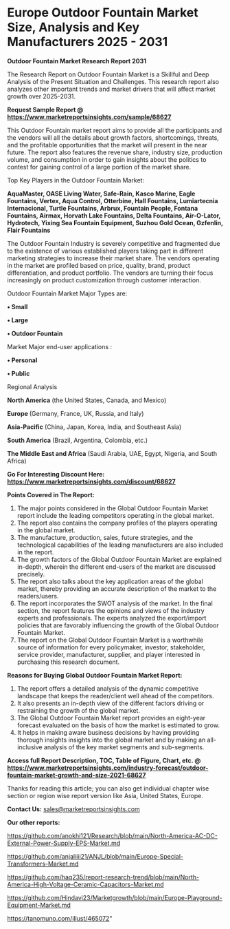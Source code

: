 # Europe Outdoor Fountain Market Size, Analysis and Key Manufacturers 2025 - 2031

<strong>Outdoor Fountain Market Research Report 2031</strong>

The Research Report on Outdoor Fountain Market is a Skillful and Deep Analysis of the Present Situation and Challenges. This research report also analyzes other important trends and market drivers that will affect market growth over 2025-2031.

<strong>Request Sample Report @ <a href=https://www.marketreportsinsights.com/sample/68627>https://www.marketreportsinsights.com/sample/68627</a></strong>

This Outdoor Fountain market report aims to provide all the participants and the vendors will all the details about growth factors, shortcomings, threats, and the profitable opportunities that the market will present in the near future. The report also features the revenue share, industry size, production volume, and consumption in order to gain insights about the politics to contest for gaining control of a large portion of the market share.

Top Key Players in the Outdoor Fountain Market:

<strong>AquaMaster, OASE Living Water, Safe-Rain, Kasco Marine, Eagle Fountains, Vertex, Aqua Control, Otterbine, Hall Fountains, Lumiartecnia Internacional, Turtle Fountains, Arbrux, Fountain People, Fontana Fountains, Airmax, Horvath Lake Fountains, Delta Fountains, Air-O-Lator, Hydrotech, Yixing Sea Fountain Equipment, Suzhou Gold Ocean, Gzfenlin, Flair Fountains</strong>

The Outdoor Fountain Industry is severely competitive and fragmented due to the existence of various established players taking part in different marketing strategies to increase their market share. The vendors operating in the market are profiled based on price, quality, brand, product differentiation, and product portfolio. The vendors are turning their focus increasingly on product customization through customer interaction.

Outdoor Fountain Market Major Types are:

<strong>• Small

• Large

• Outdoor Fountain</strong>

Market Major end-user applications :

<strong>• Personal

• Public</strong>

Regional Analysis

</u><strong><b>North America</b></strong> (the United States, Canada, and Mexico)

<strong><b>Europe </b></strong>(Germany, France, UK, Russia, and Italy)

<strong><b>Asia-Pacific</b></strong> (China, Japan, Korea, India, and Southeast Asia)

<strong><b>South America</b></strong> (Brazil, Argentina, Colombia, etc.)

<strong><b>The Middle East and Africa</b></strong> (Saudi Arabia, UAE, Egypt, Nigeria, and South Africa)

<strong>Go For Interesting Discount Here: <a href=https://www.marketreportsinsights.com/discount/68627>https://www.marketreportsinsights.com/discount/68627</a></strong>

<strong>Points Covered in The Report:</strong>
<ol>
  <li>The major points considered in the Global Outdoor Fountain Market report include the leading competitors operating in the global market.</li>
  <li>The report also contains the company profiles of the players operating in the global market.</li>
  <li>The manufacture, production, sales, future strategies, and the technological capabilities of the leading manufacturers are also included in the report.</li>
  <li>The growth factors of the Global Outdoor Fountain Market are explained in-depth, wherein the different end-users of the market are discussed precisely.</li>
  <li>The report also talks about the key application areas of the global market, thereby providing an accurate description of the market to the readers/users.</li>
  <li>The report incorporates the SWOT analysis of the market. In the final section, the report features the opinions and views of the industry experts and professionals. The experts analyzed the export/import policies that are favorably influencing the growth of the Global Outdoor Fountain Market.</li>
  <li>The report on the Global Outdoor Fountain Market is a worthwhile source of information for every policymaker, investor, stakeholder, service provider, manufacturer, supplier, and player interested in purchasing this research document.</li>
</ol>
<strong>Reasons for Buying Global Outdoor Fountain Market Report:</strong>

<ol>
  <li>The report offers a detailed analysis of the dynamic competitive landscape that keeps the reader/client well ahead of the competitors.</li>
  <li>It also presents an in-depth view of the different factors driving or restraining the growth of the global market.</li>
  <li>The Global Outdoor Fountain Market report provides an eight-year forecast evaluated on the basis of how the market is estimated to grow.</li>
  <li>It helps in making aware business decisions by having providing thorough insights insights into the global market and by making an all-inclusive analysis of the key market segments and sub-segments.</li>
</ol>
<strong>Access full Report Description, TOC, Table of Figure, Chart, etc. @ <a href=https://www.marketreportsinsights.com/industry-forecast/outdoor-fountain-market-growth-and-size-2021-68627>https://www.marketreportsinsights.com/industry-forecast/outdoor-fountain-market-growth-and-size-2021-68627</a></strong>


Thanks for reading this article; you can also get individual chapter wise section or region wise report version like Asia, United States, Europe.

<strong>Contact Us:</strong>
sales@marketreportsinsights.com

<strong>Our other reports:</strong>

<a href=https://github.com/anokhi121/Research/blob/main/North-America-AC-DC-External-Power-Supply-EPS-Market.md>https://github.com/anokhi121/Research/blob/main/North-America-AC-DC-External-Power-Supply-EPS-Market.md</a>

<a href=https://github.com/anjaliiii21/ANJL/blob/main/Europe-Special-Transformers-Market.md>https://github.com/anjaliiii21/ANJL/blob/main/Europe-Special-Transformers-Market.md</a>

<a href=https://github.com/haq235/report-research-trend/blob/main/North-America-High-Voltage-Ceramic-Capacitors-Market.md>https://github.com/haq235/report-research-trend/blob/main/North-America-High-Voltage-Ceramic-Capacitors-Market.md</a>

<a href=https://github.com/Hindavi23/Marketgrowth/blob/main/Europe-Playground-Equipment-Market.md>https://github.com/Hindavi23/Marketgrowth/blob/main/Europe-Playground-Equipment-Market.md</a>

<a href=https://tanomuno.com/illust/465072>https://tanomuno.com/illust/465072</a>"
